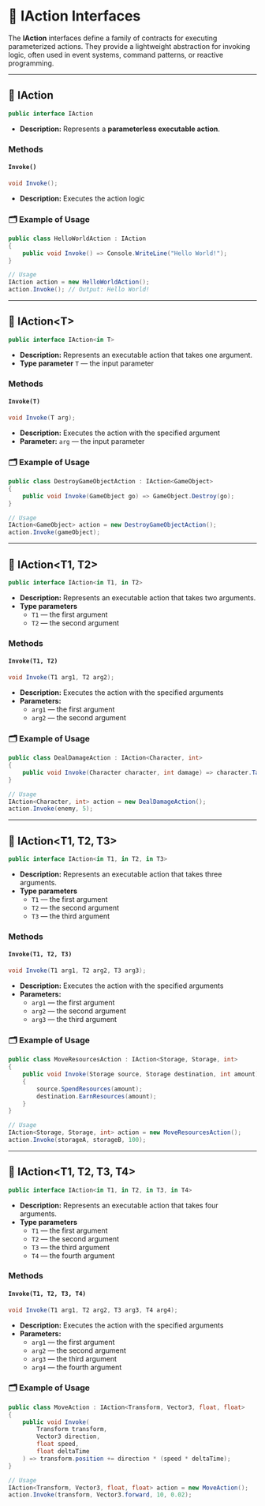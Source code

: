 # 🧩 IAction Interfaces

The **IAction** interfaces define a family of contracts for executing parameterized actions. They provide a lightweight
abstraction for invoking logic, often used in event systems, command patterns, or reactive programming.

---

## 🧩 IAction

```csharp
public interface IAction
```

- **Description:** Represents a **parameterless executable action**.

### Methods

#### `Invoke()`

```csharp
void Invoke();
```

- **Description:** Executes the action logic

### 🗂 Example of Usage

```csharp
public class HelloWorldAction : IAction
{
    public void Invoke() => Console.WriteLine("Hello World!");
}

// Usage
IAction action = new HelloWorldAction();
action.Invoke(); // Output: Hello World!

```

---

## 🧩 IAction&lt;T&gt;

```csharp
public interface IAction<in T>
```

- **Description:** Represents an executable action that takes one argument.
- **Type parameter** `T` — the input parameter

### Methods

#### `Invoke(T)`

```csharp
void Invoke(T arg);
```

- **Description:** Executes the action with the specified argument
- **Parameter:** `arg` — the input parameter

### 🗂 Example of Usage

```csharp
public class DestroyGameObjectAction : IAction<GameObject>
{
    public void Invoke(GameObject go) => GameObject.Destroy(go);
}

// Usage
IAction<GameObject> action = new DestroyGameObjectAction();
action.Invoke(gameObject);
```

---

## 🧩 IAction<T1, T2>

```csharp
public interface IAction<in T1, in T2>
```

- **Description:** Represents an executable action that takes two arguments.
- **Type parameters**
    - `T1` — the first argument
    - `T2` — the second argument

### Methods

#### `Invoke(T1, T2)`

```csharp
void Invoke(T1 arg1, T2 arg2);
```

- **Description:** Executes the action with the specified arguments
- **Parameters:**
    - `arg1` — the first argument
    - `arg2` — the second argument

### 🗂 Example of Usage

```csharp
public class DealDamageAction : IAction<Character, int>
{
    public void Invoke(Character character, int damage) => character.TakeDamage(damage);
}

// Usage
IAction<Character, int> action = new DealDamageAction();
action.Invoke(enemy, 5);
```

---

## 🧩 IAction<T1, T2, T3>

```csharp
public interface IAction<in T1, in T2, in T3>
```

- **Description:** Represents an executable action that takes three arguments.
- **Type parameters**
    - `T1` — the first argument
    - `T2` — the second argument
    - `T3` — the third argument

### Methods

#### `Invoke(T1, T2, T3)`

```csharp
void Invoke(T1 arg1, T2 arg2, T3 arg3);
```

- **Description:** Executes the action with the specified arguments
- **Parameters:**
    - `arg1` — the first argument
    - `arg2` — the second argument
    - `arg3` — the third argument

### 🗂 Example of Usage

```csharp
public class MoveResourcesAction : IAction<Storage, Storage, int>
{
    public void Invoke(Storage source, Storage destination, int amount)
    {
        source.SpendResources(amount);
        destination.EarnResources(amount);
    }
}

// Usage
IAction<Storage, Storage, int> action = new MoveResourcesAction();
action.Invoke(storageA, storageB, 100);
```

---

## 🧩 IAction<T1, T2, T3, T4>

```csharp
public interface IAction<in T1, in T2, in T3, in T4>
```

- **Description:** Represents an executable action that takes four arguments.
- **Type parameters**
    - `T1` — the first argument
    - `T2` — the second argument
    - `T3` — the third argument
    - `T4` — the fourth argument

### Methods

#### `Invoke(T1, T2, T3, T4)`

```csharp
void Invoke(T1 arg1, T2 arg2, T3 arg3, T4 arg4);
```
- **Description:** Executes the action with the specified arguments
- **Parameters:**
    - `arg1` — the first argument
    - `arg2` — the second argument
    - `arg3` — the third argument
    - `arg4` — the fourth argument

### 🗂 Example of Usage

```csharp
public class MoveAction : IAction<Transform, Vector3, float, float>
{
    public void Invoke(
        Transform transform,
        Vector3 direction,
        float speed,
        float deltaTime
    ) => transform.position += direction * (speed * deltaTime);
}

// Usage
IAction<Transform, Vector3, float, float> action = new MoveAction();
action.Invoke(transform, Vector3.forward, 10, 0.02);
```